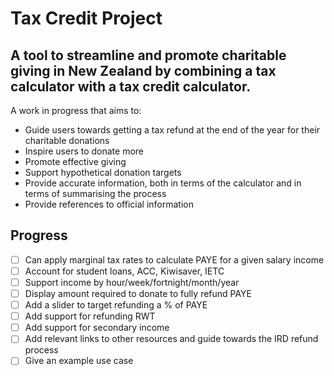 # Tax Credit Project

## A tool to streamline and promote charitable giving in New Zealand by combining a tax calculator with a tax credit calculator.

A work in progress that aims to: 

* Guide users towards getting a tax refund at the end of the year for their charitable donations
* Inspire users to donate more
* Promote effective giving
* Support hypothetical donation targets
* Provide accurate information, both in terms of the calculator and in terms of summarising the process
* Provide references to official information

## Progress

- [ ] Can apply marginal tax rates to calculate PAYE for a given salary income
- [ ] Account for student loans, ACC, Kiwisaver, IETC
- [ ] Support income by hour/week/fortnight/month/year
- [ ] Display amount required to donate to fully refund PAYE
- [ ] Add a slider to target refunding a % of PAYE
- [ ] Add support for refunding RWT
- [ ] Add support for secondary income
- [ ] Add relevant links to other resources and guide towards the IRD refund process
- [ ] Give an example use case
